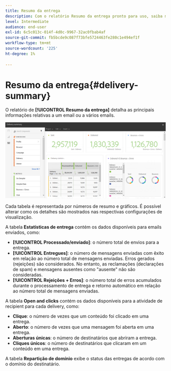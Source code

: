 ```yaml
---
title: Resumo da entrega
description: Com o relatório Resumo da entrega pronto para uso, saiba mais sobre as estatísticas de entregas, como número de envios, devoluções e aberturas.
level: Intermediate
audience: end-user
exl-id: 6c5c013c-014f-4d0c-9967-32ac0fbab4af
source-git-commit: fb5bcde9c087f73bfe5724463fe280c1e494ef1f
workflow-type: tm+mt
source-wordcount: '225'
ht-degree: 1%

---
```


# Resumo da entrega{#delivery-summary}

O relatório de **[!UICONTROL Resumo da entrega]** detalha as principais informações relativas a um email ou a vários emails.

![](assets/campaign_reports_1.png)

Cada tabela é representada por números de resumo e gráficos. É possível alterar como os detalhes são mostrados nas respectivas configurações de visualização.

A tabela **Estatísticas de entrega** contém os dados disponíveis para emails enviados, como:

* **[!UICONTROL Processado/enviado]**: o número total de envios para a entrega.
* **[!UICONTROL Entregues]**: o número de mensagens enviadas com êxito em relação ao número total de mensagens enviadas. Erros gerados (rejeições) são considerados. No entanto, as reclamações (declarações de spam) e mensagens ausentes como &quot;ausente&quot; não são consideradas.
* **[!UICONTROL Rejeições + Erros]**: o número total de erros acumulados durante o processamento de entrega e retorno automático em relação ao número total de mensagens enviadas.

A tabela **Open and clicks** contém os dados disponíveis para a atividade de recipient para cada delivery, como:

* **Clique**: o número de vezes que um conteúdo foi clicado em uma entrega.
* **Aberto**: o número de vezes que uma mensagem foi aberta em uma entrega.
* **Aberturas únicas**: o número de destinatários que abriram a entrega.
* **Cliques únicos**: o número de destinatários que clicaram em um conteúdo em uma entrega.

A tabela **Repartição de domínio** exibe o status das entregas de acordo com o domínio do destinatário.
